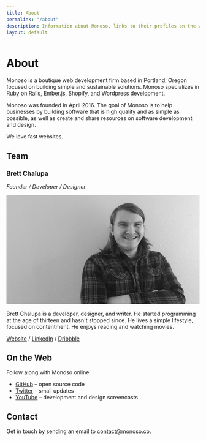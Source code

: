 ```yaml
---
title: About
permalink: "/about"
description: Information about Monoso, links to their profiles on the web, and how to get in touch.
layout: default
---
```


# About

Monoso is a boutique web development firm based in Portland, Oregon
focused on building simple and sustainable solutions. Monoso specializes
in Ruby on Rails, Ember.js, Shopify, and Wordpress development.

Monoso was founded in April 2016. The goal of Monoso is to help
businesses by building software that is high quality and as simple as
possible, as well as create and share resources on software development
and design.

We love fast websites.

## Team

### Brett Chalupa

*Founder / Developer / Designer*

![Photo of Brett](/img/about_brett.jpg)

Brett Chalupa is a developer, designer, and writer. He started
programming at the age of thirteen and hasn't stopped since. He lives a
simple lifestyle, focused on contentment. He enjoys reading and
watching movies.

[Website](http://www.brettchalupa.com) /
[LinkedIn](https://www.linkedin.com/in/brett-chalupa) /
[Dribbble](https://dribbble.com/brettchalupa)

## On the Web

Follow along with Monoso online:

- [GitHub](https://github.com/monoso) &ndash; open source code
- [Twitter](https://twitter.com/monoso_co) &ndash; small updates
- [YouTube](https://www.youtube.com/channel/UCQXaIyeRqHjK9EK41b8J3yQ) &ndash;
  development and design screencasts

## Contact

Get in touch by sending an email to
[contact@monoso.co](mailto:contact@monoso.co).
